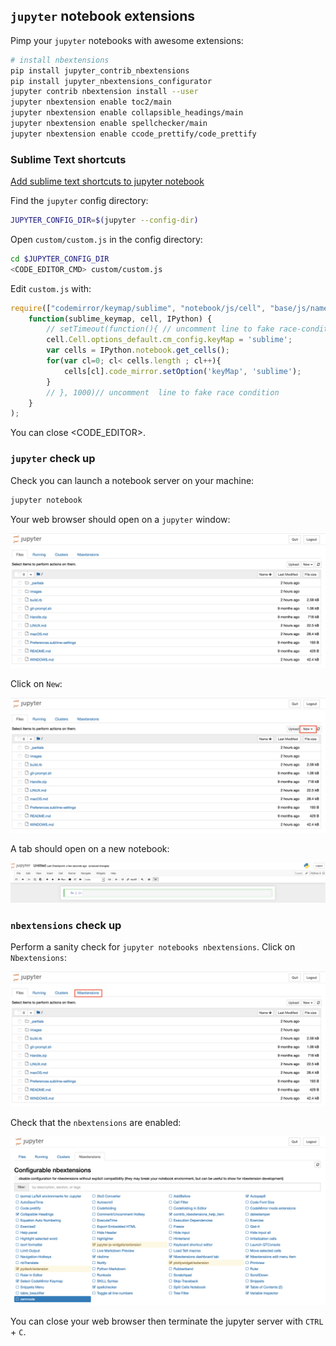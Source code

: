 ## `jupyter` notebook extensions

Pimp your `jupyter` notebooks with awesome extensions:

```bash
# install nbextensions
pip install jupyter_contrib_nbextensions
pip install jupyter_nbextensions_configurator
jupyter contrib nbextension install --user
jupyter nbextension enable toc2/main
jupyter nbextension enable collapsible_headings/main
jupyter nbextension enable spellchecker/main
jupyter nbextension enable ccode_prettify/code_prettify
```

### Sublime Text shortcuts

[Add sublime text shortcuts to jupyter notebook](http://blog.rtwilson.com/how-to-get-sublime-text-style-editing-in-the-ipythonjupyter-notebook/)

Find the `jupyter` config directory:
``` bash
JUPYTER_CONFIG_DIR=$(jupyter --config-dir)
```

Open `custom/custom.js` in the config directory:
```bash
cd $JUPYTER_CONFIG_DIR
<CODE_EDITOR_CMD> custom/custom.js
```
Edit `custom.js` with:
``` js
require(["codemirror/keymap/sublime", "notebook/js/cell", "base/js/namespace"],
    function(sublime_keymap, cell, IPython) {
        // setTimeout(function(){ // uncomment line to fake race-condition
        cell.Cell.options_default.cm_config.keyMap = 'sublime';
        var cells = IPython.notebook.get_cells();
        for(var cl=0; cl< cells.length ; cl++){
            cells[cl].code_mirror.setOption('keyMap', 'sublime');
        }
        // }, 1000)// uncomment  line to fake race condition
    }
);
```

You can close <CODE_EDITOR>.

### `jupyter` check up

Check you can launch a notebook server on your machine:
```bash
jupyter notebook
```
Your web browser should open on a `jupyter` window:

![jupyter.png](images/jupyter.png)

Click on `New`:

![jupyter_new.png](images/jupyter_new.png)

A tab should open on a new notebook:

![jupyter_notebook.png](images/jupyter_notebook.png)

### `nbextensions` check up

Perform a sanity check for `jupyter notebooks nbextensions`. Click on `Nbextensions`:

![jupyter_nbextensions.png](images/jupyter_nbextensions.png)

Check that the `nbextensions` are enabled:

![nbextensions.png](images/nbextensions.png)

You can close your web browser then terminate the jupyter server with `CTRL` + `C`.

